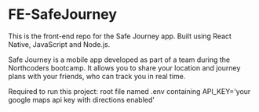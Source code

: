 # FE-SafeJourney

This is the front-end repo for the Safe Journey app. Built using React Native, JavaScript and Node.js.

Safe Journey is a mobile app developed as part of a team during the Northcoders bootcamp. It allows you to share your location and journey plans with your friends, who can track you in real time.

Required to run this project:
root file named .env containing API_KEY='your google maps api key with directions enabled'
